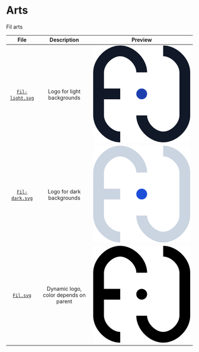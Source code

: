 # Arts

Fil arts

| File | Description | Preview |
|:----:|:-----------:|:-------:|
| [`Fil-light.svg`](./Fil-light.svg) | Logo for light backgrounds | <img src="./Fil-light.svg" witdth="128" />
| [`Fil-dark.svg`](./Fil-dark.svg) | Logo for dark backgrounds | <img src="./Fil-dark.svg" witdth="128" />
| [`Fil.svg`](./Fil.svg) | Dynamic logo, color depends on parent | <img src="./Fil.svg" witdth="128" />